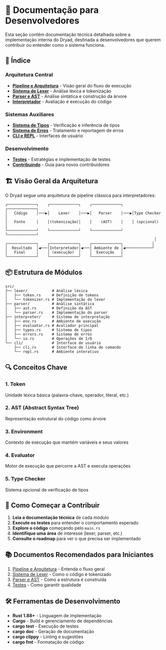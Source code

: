 # 🔧 Documentação para Desenvolvedores

Esta seção contém documentação técnica detalhada sobre a implementação interna do Dryad, destinada a desenvolvedores que querem contribuir ou entender como o sistema funciona.

## 📑 Índice

### Arquitetura Central
- [**Pipeline e Arquitetura**](./pipeline.md) - Visão geral do fluxo de execução
- [**Sistema de Lexer**](./lexer.md) - Análise léxica e tokenização
- [**Parser e AST**](./parser.md) - Análise sintática e construção da árvore
- [**Interpretador**](./interpreter.md) - Avaliação e execução do código

### Sistemas Auxiliares
- [**Sistema de Tipos**](./type-system.md) - Verificação e inferência de tipos
- [**Sistema de Erros**](./error-system.md) - Tratamento e reportagem de erros
- [**CLI e REPL**](./cli-repl.md) - Interfaces de usuário

### Desenvolvimento
- [**Testes**](./testing.md) - Estratégias e implementação de testes
- [**Contribuindo**](./contributing.md) - Guia para novos contribuidores

## 🏗️ Visão Geral da Arquitetura

O Dryad segue uma arquitetura de pipeline clássica para interpretadores:

```
┌─────────────┐    ┌─────────────┐    ┌─────────────┐    ┌─────────────┐
│   Código    │───▶│    Lexer    │───▶│   Parser    │───▶│Type Checker │
│   Fonte     │    │(tokenização)│    │    (AST)    │    │ (opcional)  │
└─────────────┘    └─────────────┘    └─────────────┘    └─────────────┘
                                                                   │
┌─────────────┐    ┌─────────────┐    ┌─────────────┐             │
│  Resultado  │◀───│Interpretador│◀───│ Ambiente de │◀────────────┘
│   Final     │    │ (execução)  │    │  Execução   │
└─────────────┘    └─────────────┘    └─────────────┘
```

## 📦 Estrutura de Módulos

```
src/
├── lexer/           # Análise léxica
│   ├── token.rs     # Definição de tokens
│   └── tokenizer.rs # Implementação do lexer
├── parser/          # Análise sintática
│   ├── ast.rs       # Definição da AST
│   └── parser.rs    # Implementação do parser
├── interpreter/     # Sistema de interpretação
│   ├── env.rs       # Ambiente de execução
│   ├── evaluator.rs # Avaliador principal
│   ├── types.rs     # Sistema de tipos
│   ├── errors.rs    # Sistema de erros
│   └── io.rs        # Operações de I/O
└── cli/             # Interface de usuário
    ├── cli.rs       # Interface de linha de comando
    └── repl.rs      # Ambiente interativo
```

## 🔍 Conceitos Chave

### 1. **Token**
Unidade léxica básica (palavra-chave, operador, literal, etc.)

### 2. **AST (Abstract Syntax Tree)**
Representação estrutural do código como árvore

### 3. **Environment**
Contexto de execução que mantém variáveis e seus valores

### 4. **Evaluator**
Motor de execução que percorre a AST e executa operações

### 5. **Type Checker**
Sistema opcional de verificação de tipos

## 🚀 Como Começar a Contribuir

1. **Leia a documentação técnica** de cada módulo
2. **Execute os testes** para entender o comportamento esperado
3. **Explore o código** começando pelo `main.rs`
4. **Identifique uma área** de interesse (lexer, parser, etc.)
5. **Consulte o roadmap** para ver o que precisa ser implementado

## 📚 Documentos Recomendados para Iniciantes

1. [Pipeline e Arquitetura](./pipeline.md) - Entenda o fluxo geral
2. [Sistema de Lexer](./lexer.md) - Como o código é tokenizado
3. [Parser e AST](./parser.md) - Como a estrutura é construída
4. [Testes](./testing.md) - Como garantir qualidade

## 🛠️ Ferramentas de Desenvolvimento

- **Rust 1.88+** - Linguagem de implementação
- **Cargo** - Build e gerenciamento de dependências
- **cargo test** - Execução de testes
- **cargo doc** - Geração de documentação
- **cargo clippy** - Linting e sugestões
- **cargo fmt** - Formatação de código
